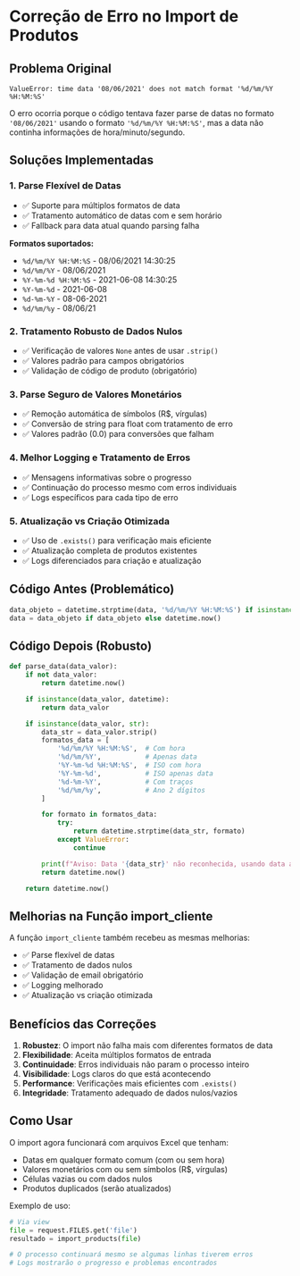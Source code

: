 # Correção de Erro no Import de Produtos

## Problema Original

```
ValueError: time data '08/06/2021' does not match format '%d/%m/%Y %H:%M:%S'
```

O erro ocorria porque o código tentava fazer parse de datas no formato `'08/06/2021'` usando o formato `'%d/%m/%Y %H:%M:%S'`, mas a data não continha informações de hora/minuto/segundo.

## Soluções Implementadas

### 1. **Parse Flexível de Datas**

- ✅ Suporte para múltiplos formatos de data
- ✅ Tratamento automático de datas com e sem horário
- ✅ Fallback para data atual quando parsing falha

**Formatos suportados:**

- `%d/%m/%Y %H:%M:%S` - 08/06/2021 14:30:25
- `%d/%m/%Y` - 08/06/2021
- `%Y-%m-%d %H:%M:%S` - 2021-06-08 14:30:25
- `%Y-%m-%d` - 2021-06-08
- `%d-%m-%Y` - 08-06-2021
- `%d/%m/%y` - 08/06/21

### 2. **Tratamento Robusto de Dados Nulos**

- ✅ Verificação de valores `None` antes de usar `.strip()`
- ✅ Valores padrão para campos obrigatórios
- ✅ Validação de código de produto (obrigatório)

### 3. **Parse Seguro de Valores Monetários**

- ✅ Remoção automática de símbolos (R$, vírgulas)
- ✅ Conversão de string para float com tratamento de erro
- ✅ Valores padrão (0.0) para conversões que falham

### 4. **Melhor Logging e Tratamento de Erros**

- ✅ Mensagens informativas sobre o progresso
- ✅ Continuação do processo mesmo com erros individuais
- ✅ Logs específicos para cada tipo de erro

### 5. **Atualização vs Criação Otimizada**

- ✅ Uso de `.exists()` para verificação mais eficiente
- ✅ Atualização completa de produtos existentes
- ✅ Logs diferenciados para criação e atualização

## Código Antes (Problemático)

```python
data_objeto = datetime.strptime(data, '%d/%m/%Y %H:%M:%S') if isinstance(data, str) else data
data = data_objeto if data_objeto else datetime.now()
```

## Código Depois (Robusto)

```python
def parse_data(data_valor):
    if not data_valor:
        return datetime.now()

    if isinstance(data_valor, datetime):
        return data_valor

    if isinstance(data_valor, str):
        data_str = data_valor.strip()
        formatos_data = [
            '%d/%m/%Y %H:%M:%S',  # Com hora
            '%d/%m/%Y',           # Apenas data
            '%Y-%m-%d %H:%M:%S',  # ISO com hora
            '%Y-%m-%d',           # ISO apenas data
            '%d-%m-%Y',           # Com traços
            '%d/%m/%y',           # Ano 2 dígitos
        ]

        for formato in formatos_data:
            try:
                return datetime.strptime(data_str, formato)
            except ValueError:
                continue

        print(f"Aviso: Data '{data_str}' não reconhecida, usando data atual")
        return datetime.now()

    return datetime.now()
```

## Melhorias na Função import_cliente

A função `import_cliente` também recebeu as mesmas melhorias:

- ✅ Parse flexível de datas
- ✅ Tratamento de dados nulos
- ✅ Validação de email obrigatório
- ✅ Logging melhorado
- ✅ Atualização vs criação otimizada

## Benefícios das Correções

1. **Robustez**: O import não falha mais com diferentes formatos de data
2. **Flexibilidade**: Aceita múltiplos formatos de entrada
3. **Continuidade**: Erros individuais não param o processo inteiro
4. **Visibilidade**: Logs claros do que está acontecendo
5. **Performance**: Verificações mais eficientes com `.exists()`
6. **Integridade**: Tratamento adequado de dados nulos/vazios

## Como Usar

O import agora funcionará com arquivos Excel que tenham:

- Datas em qualquer formato comum (com ou sem hora)
- Valores monetários com ou sem símbolos (R$, vírgulas)
- Células vazias ou com dados nulos
- Produtos duplicados (serão atualizados)

Exemplo de uso:

```python
# Via view
file = request.FILES.get('file')
resultado = import_products(file)

# O processo continuará mesmo se algumas linhas tiverem erros
# Logs mostrarão o progresso e problemas encontrados
```
